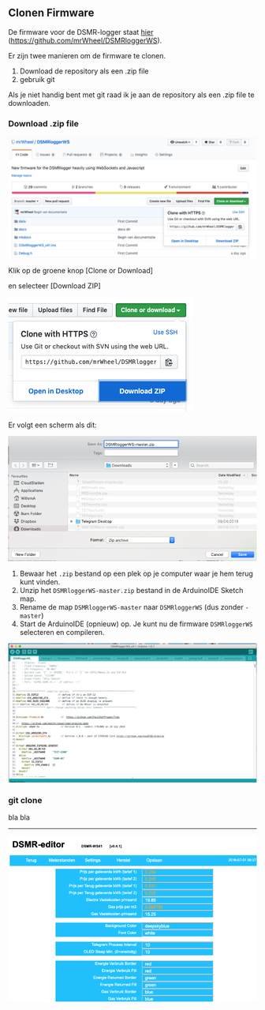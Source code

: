 ## Clonen Firmware
De firmware voor de DSMR-logger staat [hier](https://github.com/mrWheel/DSMRloggerWS)
(https://github.com/mrWheel/DSMRloggerWS).

Er zijn twee manieren om de firmware te clonen.

1. Download de repository als een .zip file
2. gebruik git

Als je niet handig bent met git raad ik je aan de repository als een .zip file te downloaden.

### Download .zip file

![](img/GIT_Clone1.png)

Klik op de groene knop [Clone or Download]

en selecteer [Download ZIP]

![](img/GIT_Clone2.png)

Er volgt een scherm als dit:

![](img/GIT_SaveZIP.png)

1. Bewaar het `.zip` bestand op een plek op je computer waar je hem terug kunt vinden.
2. Unzip het `DSMRloggerWS-master.zip` bestand in de ArduinoIDE Sketch map.
3. Rename de map `DSMRloggerWS-master` naar `DSMRloggerWS` (dus zonder `-master`)
4. Start de ArduinoIDE (opnieuw) op. Je kunt nu de firmware `DSMRloggerWS` selecteren
en compileren.

![](img/IDE_DSMRlogger.png)

### git clone
bla bla

----
![](img/DSMRsettings.png)
